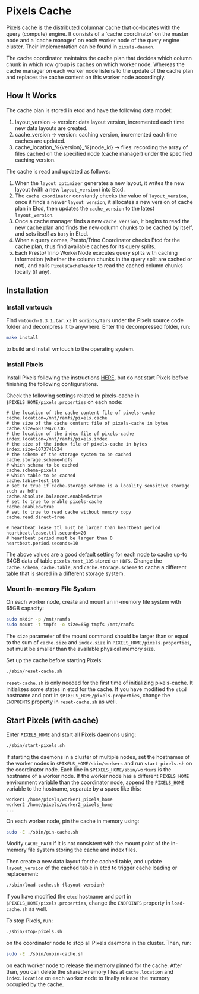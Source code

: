 # Pixels Cache
Pixels cache is the distributed columnar cache that co-locates with the query (compute) engine.
It consists of a 'cache coordinator' on the master node and a 'cache manager' on each worker node of the query engine cluster.
Their implementation can be found in `pixels-daemon`.

The cache coordinator maintains the cache plan that decides which column chunk in which row group is caches on which worker node.
Whereas the cache manager on each worker node listens to the update of the cache plan and replaces the cache content on this worker node accordingly.

## How It Works
The cache plan is stored in etcd and have the following data model:
1. layout_version -> version: data layout version, incremented each time new data layouts are created.
2. cache_version -> version: caching version, incremented each time caches are updated.
3. cache_location_%{version}_%{node_id} -> files: recording the array of files cached on the specified node (cache manager) under the specified caching version.

The cache is read and updated as follows:
1. When the `layout optimizer` generates a new layout, it writes the new layout (with a new `layout_version`) into Etcd.
2. The `cache coordinator` constantly checks the value of `layout_version`, once it finds a newer `layout_version`, it allocates a new version of cache plan in Etcd, then updates the `cache_version` to the latest `layout_version`.
3. Once a cache manager finds a new `cache_version`, it begins to read the new cache plan and finds the new column chunks to be cached by itself, and sets itself as `busy` in Etcd.
4. When a query comes, Presto/Trino Coordinator checks Etcd for the cache plan, thus find available caches for its query splits.
5. Each Presto/Trino WorkerNode executes query splits with caching information (whether the column chunks in the query split are cached or not), and calls `PixelsCacheReader` to read the cached column chunks locally (if any).

## Installation

### Install vmtouch
Find `vmtouch-1.3.1.tar.xz` in `scripts/tars` under the Pixels source code folder and decompress it to anywhere.
Enter the decompressed folder, run:
```bash
make install
```
to build and install vmtouch to the operating system.

### Install Pixels
Install Pixels following the instructions [HERE](../docs/INSTALL.md), but do not start Pixels before finishing the following configurations.

Check the following settings related to pixels-cache in `$PIXELS_HOME/pixels.properties` on each node:
```properties
# the location of the cache content file of pixels-cache
cache.location=/mnt/ramfs/pixels.cache
# the size of the cache content file of pixels-cache in bytes
cache.size=68719476736
# the location of the index file of pixels-cache
index.location=/mnt/ramfs/pixels.index
# the size of the index file of pixels-cache in bytes
index.size=1073741824
# the scheme of the storage system to be cached
cache.storage.scheme=hdfs
# which schema to be cached
cache.schema=pixels
# which table to be cached
cache.table=test_105
# set to true if cache.storage.scheme is a locality sensitive storage such as hdfs
cache.absolute.balancer.enabled=true
# set to true to enable pixels-cache
cache.enabled=true
# set to true to read cache without memory copy
cache.read.direct=true

# heartbeat lease ttl must be larger than heartbeat period
heartbeat.lease.ttl.seconds=20
# heartbeat period must be larger than 0
heartbeat.period.seconds=10
```
The above values are a good default setting for each node to cache up-to 64GB data of table `pixels.test_105` stored on `HDFS`.
Change the `cache.schema`, `cache.table`, and `cache.storage.scheme` to cache a different table that is stored in a different storage system.

### Mount In-memory File System
On each worker node, create and mount an in-memory file system with 65GB capacity:
```bash
sudo mkdir -p /mnt/ramfs
sudo mount -t tmpfs -o size=65g tmpfs /mnt/ramfs
```
The `size` parameter of the mount command should be larger than or equal to the sum of `cache.size` and `index.size` in
`PIXELS_HOME/pixels.properties`, but must be smaller than the available physical memory size.

Set up the cache before starting Pixels:
```bash
./sbin/reset-cache.sh
```
`reset-cache.sh` is only needed for the first time of initializing pixels-cache.
It initializes some states in etcd for the cache.
If you have modified the `etcd` hostname and port in `$PIXELS_HOME/pixels.properties`, change the `ENDPOINTS` property
in `reset-cache.sh` as well.

## Start Pixels (with cache)

Enter `PIXELS_HOME` and start all Pixels daemons using:
```bash
./sbin/start-pixels.sh
```
If starting the daemons in a cluster of multiple nodes, set the hostnames of the worker nodes in `$PIXELS_HOME/sbin/workers`
and run `start-pixels.sh` on the coordinator node. Each line in `$PIXELS_HOME/sbin/workers` is the hostname of a
worker node. If the worker node has a different `PIXELS_HOME` environment variable than the coordinator node, append
the `PIXELS_HOME` variable to the hostname, separate by a space like this:
```properties
worker1 /home/pixels/worker1_pixels_home
worker2 /home/pixels/worker2_pixels_home
...
```

On each worker node, pin the cache in memory using:
```bash
sudo -E ./sbin/pin-cache.sh
```
Modify `CACHE_PATH` if it is not consistent with the mount point of the in-memory file system storing
the cache and index files.

Then create a new data layout for the cached table, and update `layout_version` of the cached table in etcd to trigger 
cache loading or replacement:
```bash
./sbin/load-cache.sh {layout-version}
```
If you have modified the `etcd` hostname and port in `$PIXELS_HOME/pixels.properties`, change the `ENDPOINTS` property
in `load-cache.sh` as well.

To stop Pixels, run:
```bash
./sbin/stop-pixels.sh
```
on the coordinator node to stop all Pixels daemons in the cluster. Then, run:
```bash
sudo -E ./sbin/unpin-cache.sh
```
on each worker node to release the memory pinned for the cache.
After than, you can delete the shared-memory files at `cache.location` and `index.location` on each worker node to
finally release the memory occupied by the cache.